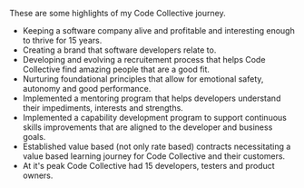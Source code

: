 These are some highlights of my Code Collective journey.
  
- Keeping a software company alive and profitable and interesting enough to thrive for 15 years.
- Creating a brand that software developers relate to.
- Developing and evolving a recruitement process that helps Code Collective find amazing people that are a good fit.
- Nurturing foundational principles that allow for emotional safety, autonomy and good performance.
- Implemented a mentoring program that helps developers understand their impediments, interests and strengths.
- Implemented a capability development program to support continuous skills improvements that are aligned to the developer and business goals.
- Established value based (not only rate based) contracts necessitating a value based learning journey for Code Collective and their customers.
- At it's peak Code Collective had 15 developers, testers and product owners.